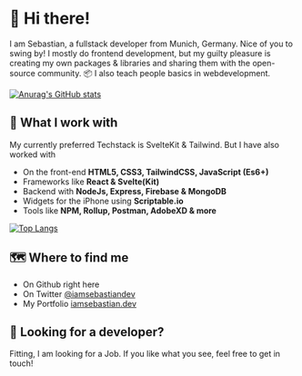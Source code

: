 <!-- @format -->

# 👋 Hi there!

I am Sebastian, a fullstack developer from Munich, Germany. Nice of you to swing by! I mostly do frontend development, but my guilty pleasure is creating my own packages & libraries and sharing them with the open-source community. 📦 I also teach people basics in webdevelopment.

[![Anurag's GitHub stats](https://github-readme-stats.vercel.app/api?username=iamsebastiandev&show_icons=true&theme=gruvbox&hide=prs,contribs)](https://github.com/anuraghazra/github-readme-stats)

## 🔧 What I work with

My currently preferred Techstack is SvelteKit & Tailwind. But I have also worked with

-   On the front-end **HTML5, CSS3, TailwindCSS, JavaScript (Es6+)**
-   Frameworks like **React & Svelte(Kit)**
-   Backend with **NodeJs, Express, Firebase & MongoDB**
-   Widgets for the iPhone using **Scriptable.io**
-   Tools like **NPM, Rollup, Postman, AdobeXD & more**

[![Top Langs](https://github-readme-stats.vercel.app/api/top-langs/?username=iamsebastiandev&show_icons=true&theme=gruvbox&layout=compact)](https://github.com/anuraghazra/github-readme-stats)

## 🗺 Where to find me

-   On Github right here
-   On Twitter [@iamsebastiandev](https://twitter.com/iamsebastiandev)
-   My Portfolio [iamsebastian.dev](https://iamsebastian.dev)

## 🦄 Looking for a developer?

Fitting, I am looking for a Job. If you like what you see, feel free to get in touch!
